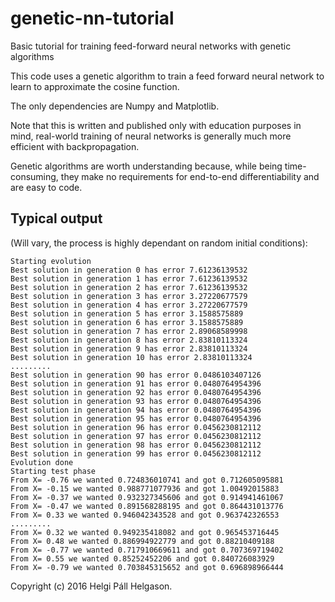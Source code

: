 # genetic-nn-tutorial
Basic tutorial for training feed-forward neural networks with genetic algorithms

This code uses a genetic algorithm to train a feed forward neural network to learn to approximate the cosine function.

The only dependencies are Numpy and Matplotlib.

Note that this is written and published only with education purposes in mind, real-world training of neural networks is generally much more efficient with backpropagation.

Genetic algorithms are worth understanding because, while being time-consuming, they make no requirements for end-to-end differentiability and are easy to code.

## Typical output
(Will vary, the process is highly dependant on random initial conditions):

```
Starting evolution
Best solution in generation 0 has error 7.61236139532
Best solution in generation 1 has error 7.61236139532
Best solution in generation 2 has error 7.61236139532
Best solution in generation 3 has error 3.27220677579
Best solution in generation 4 has error 3.27220677579
Best solution in generation 5 has error 3.1588575889
Best solution in generation 6 has error 3.1588575889
Best solution in generation 7 has error 2.89068589998
Best solution in generation 8 has error 2.83810113324
Best solution in generation 9 has error 2.83810113324
Best solution in generation 10 has error 2.83810113324
.........
Best solution in generation 90 has error 0.0486103407126
Best solution in generation 91 has error 0.0480764954396
Best solution in generation 92 has error 0.0480764954396
Best solution in generation 93 has error 0.0480764954396
Best solution in generation 94 has error 0.0480764954396
Best solution in generation 95 has error 0.0480764954396
Best solution in generation 96 has error 0.0456230812112
Best solution in generation 97 has error 0.0456230812112
Best solution in generation 98 has error 0.0456230812112
Best solution in generation 99 has error 0.0456230812112
Evolution done
Starting test phase
From X= -0.76 we wanted 0.724836010741 and got 0.712605095881
From X= -0.15 we wanted 0.988771077936 and got 1.00492015883
From X= -0.37 we wanted 0.932327345606 and got 0.914941461067
From X= -0.47 we wanted 0.891568288195 and got 0.864431013776
From X= 0.33 we wanted 0.946042343528 and got 0.963742326553
.........
From X= 0.32 we wanted 0.949235418082 and got 0.965453716445
From X= 0.48 we wanted 0.886994922779 and got 0.88210409188
From X= -0.77 we wanted 0.717910669611 and got 0.707369719402
From X= 0.55 we wanted 0.85252452206 and got 0.840726083929
From X= -0.79 we wanted 0.703845315652 and got 0.696898966444

```


Copyright (c) 2016 Helgi Páll Helgason.

